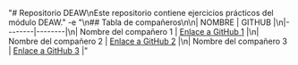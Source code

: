 "# Repositorio DEAW\nEste repositorio contiene ejercicios prácticos del módulo DEAW." 
-e "\n## Tabla de compañeros\n\n| NOMBRE | GITHUB |\n|--------|--------|\n| Nombre del compañero 1 | [Enlace a GitHub 1](#) |\n| Nombre del compañero 2 | [Enlace a GitHub 2](#) |\n| Nombre del compañero 3 | [Enlace a GitHub 3](#) |" 
